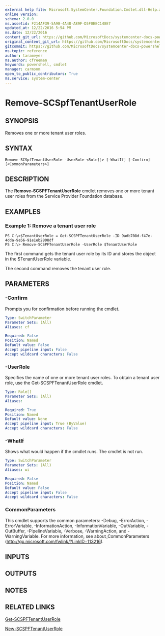 ```yaml
---
external help file: Microsoft.SystemCenter.Foundation.Cmdlet.dll-Help.xml
online version: 
schema: 2.0.0
ms.assetid: F214AF39-5A90-4A48-A89F-D5F0EEC148E7
updated_at: 12/22/2016 5:54 PM
ms.date: 12/22/2016
content_git_url: https://github.com/MicrosoftDocs/systemcenter-docs-powershell/blob/live/systemcenter-cmdlets/SystemCenter2016/ServiceProviderFoundation/vlatest/Remove-SCSPFTenantUserRole.md
original_content_git_url: https://github.com/MicrosoftDocs/systemcenter-docs-powershell/blob/live/systemcenter-cmdlets/SystemCenter2016/ServiceProviderFoundation/vlatest/Remove-SCSPFTenantUserRole.md
gitcommit: https://github.com/MicrosoftDocs/systemcenter-docs-powershell/blob/17c3a51bd892aad46c731d9f381f0704b4815004/systemcenter-cmdlets/SystemCenter2016/ServiceProviderFoundation/vlatest/Remove-SCSPFTenantUserRole.md
ms.topic: reference
author: tarameyer
ms.author: cfreeman
keywords: powershell, cmdlet
manager: carmonm
open_to_public_contributors: True
ms.service: system-center
---
```


# Remove-SCSpfTenantUserRole

## SYNOPSIS
Removes one or more tenant user roles.

## SYNTAX

```
Remove-SCSpfTenantUserRole -UserRole <Role[]> [-WhatIf] [-Confirm] [<CommonParameters>]
```

## DESCRIPTION
The **Remove-SCSPFTenantUserRole** cmdlet removes one or more tenant user roles from the Service Provider Foundation database.

## EXAMPLES

### Example 1: Remove a tenant user role
```
PS C:\>$TenantUserRole = Get-SCSPFTenantUserRole -ID 9adb708d-f47e-4dda-9e56-91e1eb2808df
PS C:\> Remove-SCSPFTenantUserRole -UserRole $TenantUserRole
```

The first command gets the tenant user role by its ID and stores the object in the $TenantUserRole variable.

The second command removes the tenant user role.

## PARAMETERS

### -Confirm
Prompts you for confirmation before running the cmdlet.

```yaml
Type: SwitchParameter
Parameter Sets: (All)
Aliases: cf

Required: False
Position: Named
Default value: False
Accept pipeline input: False
Accept wildcard characters: False
```

### -UserRole
Specifies the name of one or more tenant user roles.
To obtain a tenant user role, use the Get-SCSPFTenantUserRole cmdlet.

```yaml
Type: Role[]
Parameter Sets: (All)
Aliases: 

Required: True
Position: Named
Default value: None
Accept pipeline input: True (ByValue)
Accept wildcard characters: False
```

### -WhatIf
Shows what would happen if the cmdlet runs.
The cmdlet is not run.

```yaml
Type: SwitchParameter
Parameter Sets: (All)
Aliases: wi

Required: False
Position: Named
Default value: False
Accept pipeline input: False
Accept wildcard characters: False
```

### CommonParameters
This cmdlet supports the common parameters: -Debug, -ErrorAction, -ErrorVariable, -InformationAction, -InformationVariable, -OutVariable, -OutBuffer, -PipelineVariable, -Verbose, -WarningAction, and -WarningVariable. For more information, see about_CommonParameters (http://go.microsoft.com/fwlink/?LinkID=113216).

## INPUTS

## OUTPUTS

## NOTES

## RELATED LINKS

[Get-SCSPFTenantUserRole](xref:SystemCenter2016/ServiceProviderFoundation/vlatest/Get-SCSPFTenantUserRole.md)

[New-SCSPFTenantUserRole](xref:SystemCenter2016/ServiceProviderFoundation/vlatest/New-SCSPFTenantUserRole.md)


